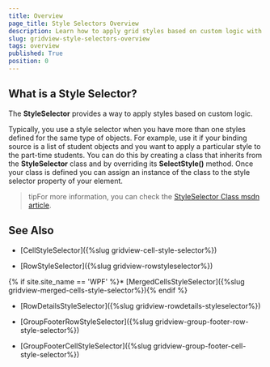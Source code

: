 ```yaml
---
title: Overview
page_title: Style Selectors Overview
description: Learn how to apply grid styles based on custom logic with the help of the style selector within RadGridView - Telerik's {{ site.framework_name }} DataGrid.
slug: gridview-style-selectors-overview
tags: overview
published: True
position: 0
---
```


## What is a Style Selector?

The __StyleSelector__ provides a way to apply styles based on custom logic.
		
Typically, you use a style selector when you have more than one styles defined for the same type of objects. For example, use it if your binding source is a list of student objects and you want to apply a particular style to the part-time students. You can do this by creating a class that inherits from the __StyleSelector__ class and by overriding its __SelectStyle()__ method. Once your class is defined you can assign an instance of the class to the style selector property of your element.

>tipFor more information, you can check the [StyleSelector Class msdn article](http://msdn.microsoft.com/en-us/library/system.windows.controls.styleselector.aspx).

## See Also

* [CellStyleSelector]({%slug gridview-cell-style-selector%})

* [RowStyleSelector]({%slug gridview-rowstyleselector%})

{% if site.site_name == 'WPF' %}* [MergedCellsStyleSelector]({%slug gridview-merged-cells-style-selector%}){% endif %}

* [RowDetailsStyleSelector]({%slug gridview-rowdetails-styleselector%})

* [GroupFooterRowStyleSelector]({%slug gridview-group-footer-row-style-selector%})

* [GroupFooterCellStyleSelector]({%slug gridview-group-footer-cell-style-selector%})